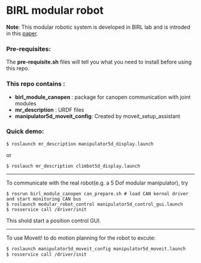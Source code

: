 # BIRL modular robot
**Note**: This modular robotic system is developed in BIRL lab and is introded in this [paper](http://ieeexplore.ieee.org/document/5354051/).
### Pre-requisites:
The **pre-requisite.sh** files will tell you what you need to install before using this repo.
### This repo contains :
   - **birl_module_canopen** : package for canopen communication with joint modules
   - **mr_description**	     : URDF files
   - **manipulator5d_moveit_config**: Created by moveit_setup_assistant

### Quick demo:
```
$ roslaunch mr_description manipulator5d_display.launch
```
or
```
$ roslauch mr_description climbot5d_display.launch
```
***
To communicate with the real robot(e.g. a 5 Dof modular manipulator), try
```
$ rosrun birl_module_canopen can_prepare.sh # load CAN kernal driver and start monitoring CAN bus
$ roslaunch modular_robot_control manipulator5d_control_gui.launch
$ rosservice call /driver/init
```
This shold start a position control GUI.
***
To use Moveit! to do motion planning for the robot to excute:
```bash
$ roslaunch manipulator5d_moveit_config manipulator5d_moveit.launch
$ rosservice call /driver/init
```


